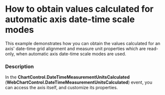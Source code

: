 # How to obtain values calculated for automatic axis date-time scale modes


<p>This example demonstrates how you can obtain the values calculated for an axis' date-time grid alignment and measure unit properties which are read-only, when automatic axis date-time scale modes are used. </p>


<h3>Description</h3>

<p>In the <strong>ChartControl.DateTimeMeasurementUnitsCalculated</strong> (<strong>WebChartControl.DateTimeMeasurementUnitsCalculated</strong>) event, you can access the axis itself, and customize its properties.</p><br />
<br />


<br/>


